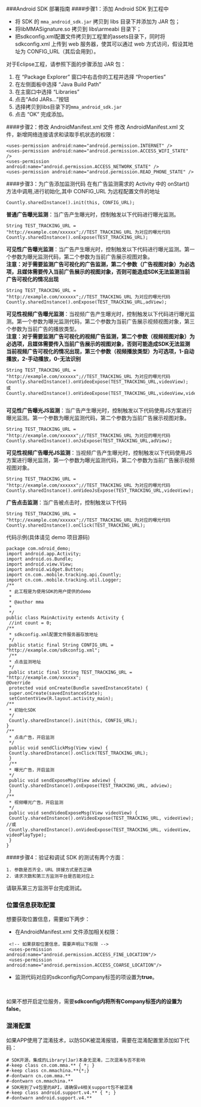 ###Android SDK 部署指南
####步骤1：添加  Android SDK 到工程中

* 将  SDK 的 `mma_android_sdk.jar` 拷贝到 libs 目录下并添加为 JAR 包；
* 将libMMASignature.so 拷贝到 libs\armeabi 目录下；
* 把sdkconfig.xml配置文件拷贝到工程里的assets目录下，同时将 sdkconfig.xml 上传到 web 服务器，使其可以通过 web 方式访问，假设其地址为 CONFIG_URL（其后会用到）。


对于Eclipse工程，请参照下面的步骤添加 JAR 包：

1. 在 “Package Explorer” 窗口中右击你的工程并选择 “Properties”
2. 在左侧面板中选择 “Java Build Path”
3. 在主窗口中选择 “Libraries”
4. 点击“Add JARs…”按钮
5. 选择拷贝到libs目录下的`mma_android_sdk.jar`
6. 点击 “OK” 完成添加。

####步骤2：修改 AndroidManifest.xml 文件
修改 AndroidManifest.xml 文件，新增网络连接请求和读取手机状态的权限：

```
<uses-permission android:name="android.permission.INTERNET" /> 
<uses-permission android:name="android.permission.ACCESS_WIFI_STATE" /> 
<uses-permission android:name="android.permission.ACCESS_NETWORK_STATE" /> 
<uses-permission android:name="android.permission.READ_PHONE_STATE" />

```

####步骤3：为广告添加监测代码
在有广告监测需求的 Activity 中的 onStart() 方法中调用,进行初始化,其中 CONFIG_URL 为远程配置文件的地址

```
Countly.sharedInstance().init(this, CONFIG_URL); 
```

**普通广告曝光监测**：当广告产生曝光时，控制触发以下代码进行曝光监测。

```
String TEST_TRACKING_URL = "http://example.com/xxxxxx";//TEST_TRACKING_URL 为对应的曝光代码  
Countly.sharedInstance().onExpose(TEST_TRACKING_URL);

```

**可见性广告曝光监测**：当广告产生曝光时，控制触发以下代码进行曝光监测。第一个参数为曝光监测代码，第二个参数为当前广告展示视图对象。  
**注意：对于需要监测广告可视化的广告监测，第二个参数（广告视图对象）为必选项，且媒体需要传入当前广告展示的视图对象，否则可能造成SDK无法监测当前广告可视化的情况出现**

```
String TEST_TRACKING_URL = "http://example.com/xxxxxx";//TEST_TRACKING_URL 为对应的曝光代码  
Countly.sharedInstance().onExpose(TEST_TRACKING_URL,adView);

```


**可见性视频广告曝光监测**：当视频广告产生曝光时，控制触发以下代码进行曝光监测。第一个参数为曝光监测代码，第二个参数为当前广告展示视频视图对象，第三个参数为当前广告的播放类型。  
**注意：对于需要监测广告可视化的视频广告监测，第二个参数（视频视图对象）为必选项，且媒体需要传入当前广告展示的视图对象，否则可能造成SDK无法监测当前视频广告可视化的情况出现，第三个参数（视频播放类型）为可选项，1-自动播放，2-手动播放，0-无法识别**

```
String TEST_TRACKING_URL = "http://example.com/xxxxxx";//TEST_TRACKING_URL 为对应的曝光代码  
Countly.sharedInstance().onVideoExpose(TEST_TRACKING_URL,videoView); 或
Countly.sharedInstance().onVideoExpose(TEST_TRACKING_URL,videoView,videoPlayType);


```

**可见性广告曝光JS监测**：当广告产生曝光时，控制触发以下代码使用JS方案进行曝光监测。第一个参数为曝光监测代码，第二个参数为当前广告展示视图对象。  

```
String TEST_TRACKING_URL = "http://example.com/xxxxxx";//TEST_TRACKING_URL 为对应的曝光代码  
Countly.sharedInstance().onJsExpose(TEST_TRACKING_URL,adView);

```



**可见性视频广告曝光JS监测**：当视频广告产生曝光时，控制触发以下代码使用JS方案进行曝光监测，第一个参数为曝光监测代码，第二个参数为当前广告展示视频视图对象。

```
String TEST_TRACKING_URL = "http://example.com/xxxxxx";//TEST_TRACKING_URL 为对应的曝光代码
Countly.sharedInstance().onVideoJsExpose(TEST_TRACKING_URL,videoView); 

```



**广告点击监测**：当广告被点击时，控制触发以下代码

```
String TEST_TRACKING_URL = "http://example.com/xxxxxx";//TEST_TRACKING_URL 为对应的曝光代码
Countly.sharedInstance().onClick(TEST_TRACKING_URL); 

```

代码示例(具体请见 demo 项目源码)

```
package com.ndroid_demo;
import android.app.Activity;
import android.os.Bundle;
import android.view.View;
import android.widget.Button;
import cn.com..mobile.tracking.api.Countly;
import cn.com..mobile.tracking.util.Logger;
/**
 * 此工程是为使用SDK的用户提供的demo
 * 
 * @author mma
 * 
 */
public class MainActivity extends Activity {
 //int count = 0;
/**
 * sdkconfig.xml配置文件服务器存放地址
 */
 public static final String CONFIG_URL = "http://example.com/sdkconfig.xml";
 /**
 * 点击监测地址
 */
 public static final String TEST_TRACKING_URL = "http://example.com/xxxxxx";
@Override
 protected void onCreate(Bundle savedInstanceState) {
 super.onCreate(savedInstanceState);
 setContentView(R.layout.activity_main);
/**
 * 初始化SDK
 */
 Countly.sharedInstance().init(this, CONFIG_URL);
}
/**
 * 点击广告，开启监测
 */
 public void sendClickMsg(View view) {
 Countly.sharedInstance().onClick(TEST_TRACKING_URL);
 }
 /**
 * 曝光广告，开启监测
 */
 public void sendExposeMsg(View adview) {
 Countly.sharedInstance().onExpose(TEST_TRACKING_URL, adview);
 } 
/**
 * 视频曝光广告，开启监测
 */
 public void sendVideoExposeMsg(View videoView) {
 Countly.sharedInstance().onVideoExpose(TEST_TRACKING_URL, videoView); //或
 Countly.sharedInstance().onVideoExpose(TEST_TRACKING_URL, videoView, videoPlayType);
 } 
}
```
####步骤4：验证和调试
SDK 的测试有两个方面：

    1. 参数是否齐全，URL 拼接方式是否正确
    2. 请求次数和第三方监测平台是否能对应上

请联系第三方监测平台完成测试。



### 位置信息获取配置

想要获取位置信息，需要如下两步：

- 在AndroidManifest.xml 文件添加相关权限：

```
 <!-- 如果获取位置信息，需要声明以下权限 -->
 <uses-permission android:name="android.permission.ACCESS_FINE_LOCATION"/>
 <uses-permission android:name="android.permission.ACCESS_COARSE_LOCATION"/>
```

- 监测代码对应的sdkconfig内Company标签的<isTrackLocation>项设置为**true**。

  ​

如果不想开启定位服务，需要**sdkconfig内将所有Company标签内的<isTrackLocation>设置为false**。

### 混淆配置

如果APP使用了混淆技术，以防SDK被混淆报错，需要在混淆配置里添加如下代码：

```
# SDK开源，集成的Library(Jar)本身无混淆，二次混淆与否不影响
#-keep class cn.com.mma.** { *; }
#-keep class cn.mmachina.**{*;}
#-dontwarn cn.com.mma.**
#-dontwarn cn.mmachina.**
# SDK用到了v4包里的API，请确保v4相关support包不被混淆
#-keep class android.support.v4.** { *; }
#-dontwarn android.support.v4.**
```
